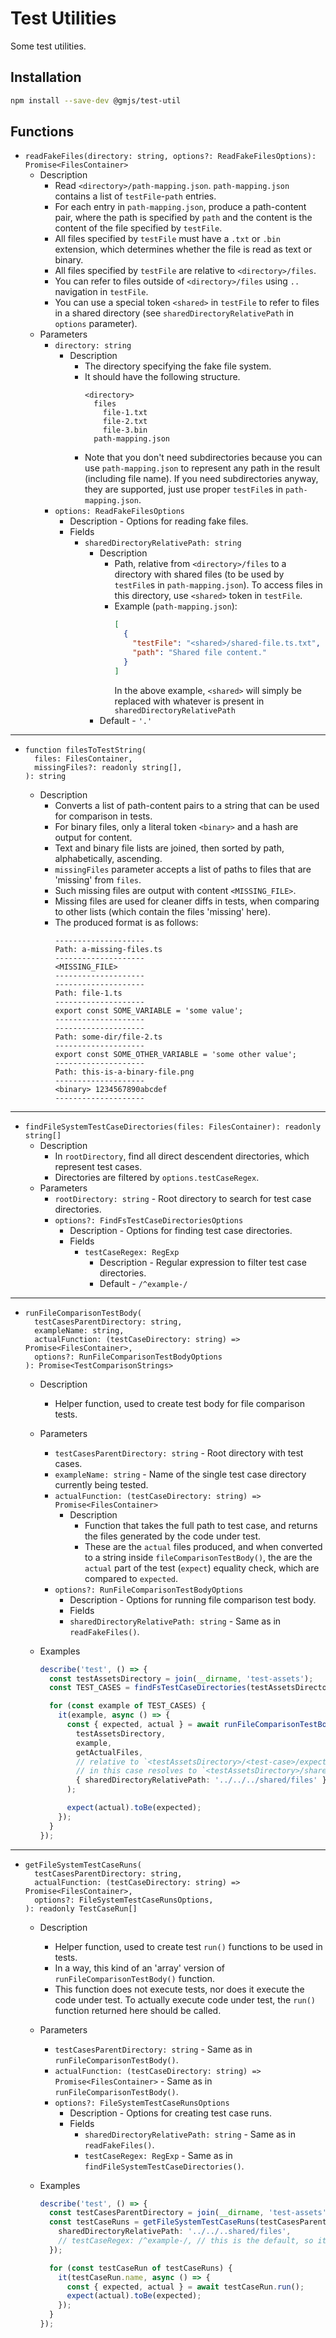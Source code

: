 # Test Utilities

Some test utilities.

## Installation

```bash
npm install --save-dev @gmjs/test-util
```

## Functions

- `readFakeFiles(directory: string, options?: ReadFakeFilesOptions): Promise<FilesContainer>`
  - Description
    - Read `<directory>/path-mapping.json`. `path-mapping.json` contains a list of `testFile`-`path` entries.
    - For each entry in `path-mapping.json`, produce a path-content pair, where the path is specified by `path` and the content is the content of the file specified by `testFile`.
    - All files specified by `testFile` must have a `.txt` or `.bin` extension, which determines whether the file is read as text or binary.
    - All files specified by `testFile` are relative to `<directory>/files`.
    - You can refer to files outside of `<directory>/files` using `..` navigation in `testFile`.
    - You can use a special token `<shared>` in `testFile` to refer to files in a shared directory (see `sharedDirectoryRelativePath` in `options` parameter).
  - Parameters
    - `directory: string`
      - Description
        - The directory specifying the fake file system.
        - It should have the following structure.
          ```
          <directory>
            files
              file-1.txt
              file-2.txt
              file-3.bin
            path-mapping.json
          ```
        - Note that you don't need subdirectories because you can use `path-mapping.json` to represent any path in the result (including file name). If you need subdirectories anyway, they are supported, just use proper `testFile`s in `path-mapping.json`.
    - `options: ReadFakeFilesOptions`
      - Description - Options for reading fake files.
      - Fields
        - `sharedDirectoryRelativePath: string`
          - Description
            - Path, relative from `<directory>/files` to a directory with shared files (to be used by `testFile`s in `path-mapping.json`). To access files in this directory, use `<shared>` token in `testFile`.
            - Example (`path-mapping.json`):
              ```json
              [
                {
                  "testFile": "<shared>/shared-file.ts.txt",
                  "path": "Shared file content."
                }
              ]
              ```
              In the above example, `<shared>` will simply be replaced with whatever is present in `sharedDirectoryRelativePath`
          - Default - `'.'`

---

- ```
  function filesToTestString(
    files: FilesContainer,
    missingFiles?: readonly string[],
  ): string
  ```
  - Description
    - Converts a list of path-content pairs to a string that can be used for comparison in tests.
    - For binary files, only a literal token `<binary>` and a hash are output for content.
    - Text and binary file lists are joined, then sorted by path, alphabetically, ascending.
    - `missingFiles` parameter accepts a list of paths to files that are 'missing' from `files`.
    - Such missing files are output with content `<MISSING_FILE>`.
    - Missing files are used for cleaner diffs in tests, when comparing to other lists (which contain the files 'missing' here).
    - The produced format is as follows:
      ```
      --------------------
      Path: a-missing-files.ts
      --------------------
      <MISSING_FILE>
      --------------------
      --------------------
      Path: file-1.ts
      --------------------
      export const SOME_VARIABLE = 'some value';
      --------------------
      --------------------
      Path: some-dir/file-2.ts
      --------------------
      export const SOME_OTHER_VARIABLE = 'some other value';
      --------------------
      Path: this-is-a-binary-file.png
      --------------------
      <binary> 1234567890abcdef
      --------------------
      ```

---

- `findFileSystemTestCaseDirectories(files: FilesContainer): readonly string[]`
  - Description
    - In `rootDirectory`, find all direct descendent directories, which represent test cases.
    - Directories are filtered by `options.testCaseRegex`.
  - Parameters
    - `rootDirectory: string` - Root directory to search for test case directories.
    - `options?: FindFsTestCaseDirectoriesOptions`
      - Description - Options for finding test case directories.
      - Fields
        - `testCaseRegex: RegExp`
          - Description - Regular expression to filter test case directories.
          - Default - `/^example-/`

---

- ```
  runFileComparisonTestBody(
    testCasesParentDirectory: string,
    exampleName: string,
    actualFunction: (testCaseDirectory: string) => Promise<FilesContainer>,
    options?: RunFileComparisonTestBodyOptions
  ): Promise<TestComparisonStrings>
  ```

  - Description
    - Helper function, used to create test body for file comparison tests.
  - Parameters
    - `testCasesParentDirectory: string` - Root directory with test cases.
    - `exampleName: string` - Name of the single test case directory currently being tested.
    - `actualFunction: (testCaseDirectory: string) => Promise<FilesContainer>`
      - Description
        - Function that takes the full path to test case, and returns the files generated by the code under test.
        - These are the `actual` files produced, and when converted to a string inside `fileComparisonTestBody()`, the are the `actual` part of the test (`expect`) equality check, which are compared to `expected`.
    - `options?: RunFileComparisonTestBodyOptions`
      - Description - Options for running file comparison test body.
      - Fields
      - `sharedDirectoryRelativePath: string` - Same as in `readFakeFiles()`.
  - Examples

    ```ts
    describe('test', () => {
      const testAssetsDirectory = join(__dirname, 'test-assets');
      const TEST_CASES = findFsTestCaseDirectories(testAssetsDirectory);

      for (const example of TEST_CASES) {
        it(example, async () => {
          const { expected, actual } = await runFileComparisonTestBody(
            testAssetsDirectory,
            example,
            getActualFiles,
            // relative to `<testAssetsDirectory>/<test-case>/expected/files`
            // in this case resolves to `<testAssetsDirectory>/shared/files`
            { sharedDirectoryRelativePath: '../../../shared/files' },
          );

          expect(actual).toBe(expected);
        });
      }
    });
    ```

---

- ```
  getFileSystemTestCaseRuns(
    testCasesParentDirectory: string,
    actualFunction: (testCaseDirectory: string) => Promise<FilesContainer>,
    options?: FileSystemTestCaseRunsOptions,
  ): readonly TestCaseRun[]
  ```

  - Description
    - Helper function, used to create test `run()` functions to be used in tests.
    - In a way, this kind of an 'array' version of `runFileComparisonTestBody()` function.
    - This function does not execute tests, nor does it execute the code under test. To actually execute code under test, the `run()` function returned here should be called.
  - Parameters
    - `testCasesParentDirectory: string` - Same as in `runFileComparisonTestBody()`.
    - `actualFunction: (testCaseDirectory: string) => Promise<FilesContainer>` - Same as in `runFileComparisonTestBody()`.
    - `options?: FileSystemTestCaseRunsOptions`
      - Description - Options for creating test case runs.
      - Fields
        - `sharedDirectoryRelativePath: string` - Same as in `readFakeFiles()`.
        - `testCaseRegex: RegExp` - Same as in `findFileSystemTestCaseDirectories()`.
  - Examples

    ```ts
    describe('test', () => {
      const testCasesParentDirectory = join(__dirname, 'test-assets');
      const testCaseRuns = getFileSystemTestCaseRuns(testCasesParentDirectory, getActualFiles, {
        sharedDirectoryRelativePath: '../../..shared/files',
        // testCaseRegex: /^example-/, // this is the default, so it does not need to be specified
      });

      for (const testCaseRun of testCaseRuns) {
        it(testCaseRun.name, async () => {
          const { expected, actual } = await testCaseRun.run();
          expect(actual).toBe(expected);
        });
      }
    });
    ```
